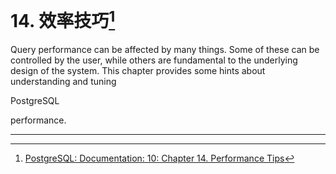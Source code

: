 # 14. 效率技巧[^1]

Query performance can be affected by many things. Some of these can be controlled by the user, while others are fundamental to the underlying design of the system. This chapter provides some hints about understanding and tuning

PostgreSQL

performance.

---



[^1]:  [PostgreSQL: Documentation: 10: Chapter 14. Performance Tips](https://www.postgresql.org/docs/10/static/performance-tips.html)

